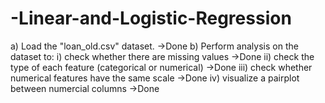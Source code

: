 # -Linear-and-Logistic-Regression
a) Load the "loan_old.csv" dataset. ->Done 
b) Perform analysis on the dataset to:
i) check whether there are missing values ->Done
ii) check the type of each feature (categorical or numerical) ->Done
iii) check whether numerical features have the same scale ->Done 
iv) visualize a pairplot between numercial columns  ->Done 
